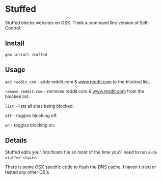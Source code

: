 # Stuffed

Stuffed blocks websites on OSX. Think a command line version of Self-Control.

## Install

```
gem install stuffed
```

## Usage

`add reddit.com` - adds reddit.com & www.reddit.com to the blocked list.

`remove reddit.com` - removes reddit.com & www.reddit.com from the blocked list.

`list` - lists all sites being blocked.

`off` - toggles blocking off.

`on` - toggles blocking on.

## Details

Stuffed edits your /etc/hosts file so most of the time you'll need to run `sudo stuffed <task>`.

There is some OSX specific code to flush the DNS cache, I haven't tried or tested any other OS's.
